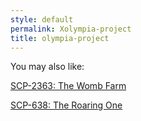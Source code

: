 ```yaml
---
style: default
permalink: Xolympia-project
title: olympia-project
---
```

You may also like:

[SCP-2363: The Womb Farm](http://scp-wiki.net/scp-2363)

[SCP-638: The Roaring One](http://scp-wiki.net/scp-638)
